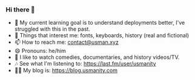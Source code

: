 ### Hi there 💐

- 🌱 My current learning goal is to understand deployments better, I've struggled with this in the past.
- 💬 Things that interest me: fonts, keyboards, history (real and fictional)
- 📫 How to reach me: contact@usman.xyz
- 😄 Pronouns: he/him
- 🎥 I like to watch comedies, documentaries, and history videos/TV.
- 🎶 See what I'm listening to: https://last.fm/user/usmanity
- ✍🏽 My blog is: https://blog.usmanity.com

<!--
**usmanity/usmanity** is a ✨ _special_ ✨ repository because its `README.md` (this file) appears on your GitHub profile.

Here are some ideas to get you started:
- ⚡ Fun fact: 
-->
